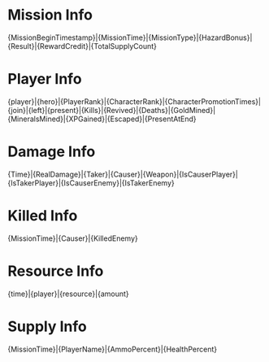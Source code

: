 # Mission Info
{MissionBeginTimestamp}|{MissionTime}|{MissionType}|{HazardBonus}|{Result}|{RewardCredit}|{TotalSupplyCount}

# Player Info
{player}|{hero}|{PlayerRank}|{CharacterRank}|{CharacterPromotionTimes}|{join}|{left}|{present}|{Kills}|{Revived}|{Deaths}|{GoldMined}|{MineralsMined}|{XPGained}|{Escaped}|{PresentAtEnd}

# Damage Info
{Time}|{RealDamage}|{Taker}|{Causer}|{Weapon}|{IsCauserPlayer}|{IsTakerPlayer}|{IsCauserEnemy}|{IsTakerEnemy}

# Killed Info
{MissionTime}|{Causer}|{KilledEnemy}

# Resource Info
{time}|{player}|{resource}|{amount}

# Supply Info
{MissionTime}|{PlayerName}|{AmmoPercent}|{HealthPercent}